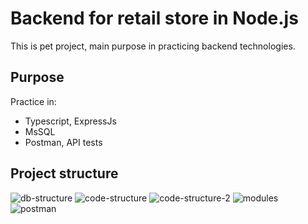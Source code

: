 # Backend for retail store in Node.js

This is pet project, main purpose in practicing backend technologies.

## Purpose
Practice in:
- Typescript, ExpressJs
- MsSQL
- Postman, API tests

## Project structure
![db-structure](https://user-images.githubusercontent.com/106010706/224518743-1555c37d-57ae-4973-babe-4b3cd0567df4.png)
![code-structure](https://user-images.githubusercontent.com/106010706/224518745-1db76e21-1b1d-41d6-9684-a94736489034.png)
![code-structure-2](https://user-images.githubusercontent.com/106010706/224518746-a20ed9ac-4c65-441f-a3e1-539e1cf38162.png)
![modules](https://user-images.githubusercontent.com/106010706/224518747-30710def-7231-41b6-8431-11652ea9c1f0.png)
![postman](https://user-images.githubusercontent.com/106010706/224518748-9911ba76-311f-4073-bf37-032656be5228.png)
